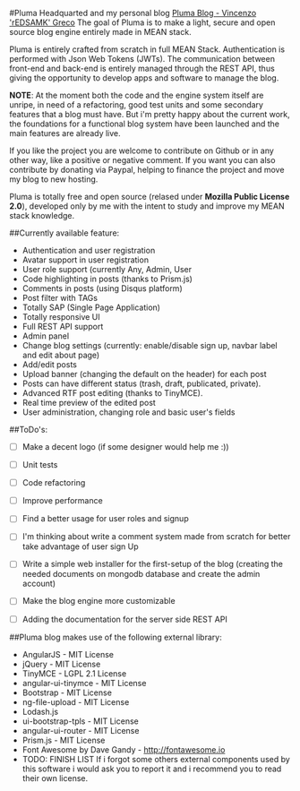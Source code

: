 #Pluma
Headquarted and my personal blog [Pluma Blog - Vincenzo 'rEDSAMK' Greco](https://pluma-redsamk.rhcloud.com/)
The goal of Pluma is to make a light, secure and open source blog engine entirely made in MEAN stack.

Pluma is entirely crafted from scratch in full MEAN Stack. Authentication is performed with Json Web Tokens (JWTs).
The communication between front-end and back-end is entirely managed through the REST API, thus giving the opportunity to develop apps and software to manage the blog.

**NOTE**: At the moment both the code and the engine system itself are unripe, in need of a refactoring, good test units and some secondary features that a blog must have. But i'm pretty happy about the current work, the foundations for a functional blog system have been launched and the main features are already live.

If you like the project you are welcome to contribute on Github or in any other way, like a positive or negative comment. If you want you can also contribute by donating via Paypal, helping to finance the project and move my blog to new hosting.

Pluma is totally free and open source (relased under **Mozilla Public License 2.0**), developed only by me with the intent to study and improve my MEAN stack knowledge.

##Currently available feature:

- Authentication and user registration
- Avatar support in user registration
- User role support (currently Any, Admin, User
- Code highlighting in posts (thanks to Prism.js)
- Comments in posts (using Disqus platform)
- Post filter with TAGs
- Totally SAP (Single Page Application)
- Totally responsive UI
- Full REST API support
- Admin panel
- Change blog settings (currently: enable/disable sign up, navbar label and edit about page)
- Add/edit posts
- Upload banner (changing the default on the header) for each post
- Posts can have different status (trash, draft, publicated, private).
- Advanced RTF post editing (thanks to TinyMCE).
- Real time preview of the edited post
- User administration, changing role and basic user's fields


##ToDo's:

- [ ] Make a decent logo (if some designer would help me :))
- [ ] Unit tests
- [ ] Code refactoring
- [ ] Improve performance
- [ ] Find a better usage for user roles and signup
- [ ] I'm thinking about write a comment system made from scratch for better take advantage of user sign Up
- [ ] Write a simple web installer for the first-setup of the blog (creating the needed documents on mongodb database and create the admin account)
- [ ] Make the blog engine more customizable
- [ ] Adding the documentation for the server side REST API


##Pluma blog makes use of the following external library:

- AngularJS - MIT License
- jQuery - MIT License
- TinyMCE - LGPL 2.1 License
- angular-ui-tinymce - MIT License
- Bootstrap - MIT License
- ng-file-upload - MIT License
- Lodash.js
- ui-bootstrap-tpls - MIT License
- angular-ui-router - MIT License
- Prism.js - MIT License
- Font Awesome by Dave Gandy - http://fontawesome.io
- TODO: FINISH LIST
If i forgot some others external components used by this software i would ask you to report it and i recommend you to read their own license.
